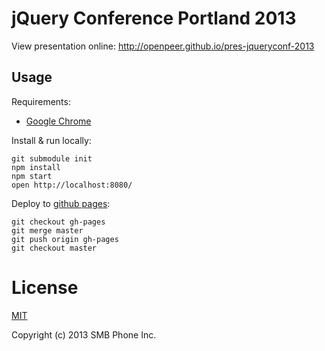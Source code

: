 jQuery Conference Portland 2013
===============================

View presentation online: http://openpeer.github.io/pres-jqueryconf-2013

Usage
-----

Requirements:

  * [Google Chrome](https://www.google.com/chrome/)

Install & run locally:

    git submodule init
    npm install
    npm start
    open http://localhost:8080/

Deploy to [github pages](http://pages.github.com/):

    git checkout gh-pages
    git merge master
    git push origin gh-pages
    git checkout master

License
=======

[MIT](http://opensource.org/licenses/MIT)

Copyright (c) 2013 SMB Phone Inc. 
